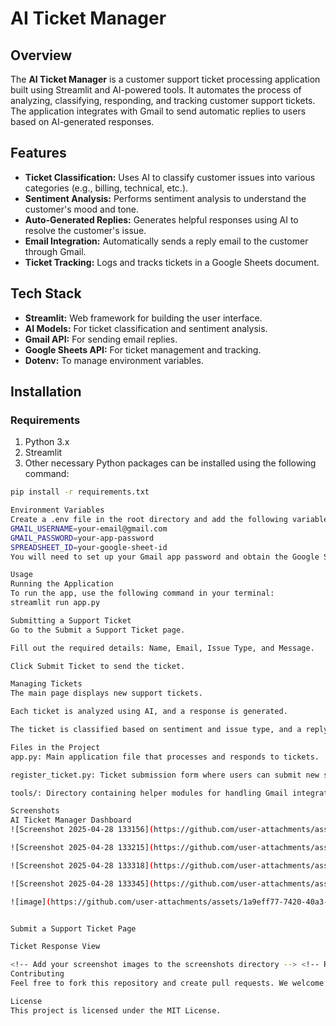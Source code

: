 # AI Ticket Manager

## Overview
The **AI Ticket Manager** is a customer support ticket processing application built using Streamlit and AI-powered tools. It automates the process of analyzing, classifying, responding, and tracking customer support tickets. The application integrates with Gmail to send automatic replies to users based on AI-generated responses.

## Features
- **Ticket Classification:** Uses AI to classify customer issues into various categories (e.g., billing, technical, etc.).
- **Sentiment Analysis:** Performs sentiment analysis to understand the customer's mood and tone.
- **Auto-Generated Replies:** Generates helpful responses using AI to resolve the customer's issue.
- **Email Integration:** Automatically sends a reply email to the customer through Gmail.
- **Ticket Tracking:** Logs and tracks tickets in a Google Sheets document.

## Tech Stack
- **Streamlit:** Web framework for building the user interface.
- **AI Models:** For ticket classification and sentiment analysis.
- **Gmail API:** For sending email replies.
- **Google Sheets API:** For ticket management and tracking.
- **Dotenv:** To manage environment variables.

## Installation

### Requirements
1. Python 3.x
2. Streamlit
3. Other necessary Python packages can be installed using the following command:

```bash
pip install -r requirements.txt

Environment Variables
Create a .env file in the root directory and add the following variables:
GMAIL_USERNAME=your-email@gmail.com
GMAIL_PASSWORD=your-app-password
SPREADSHEET_ID=your-google-sheet-id
You will need to set up your Gmail app password and obtain the Google Sheets spreadsheet ID.

Usage
Running the Application
To run the app, use the following command in your terminal:
streamlit run app.py

Submitting a Support Ticket
Go to the Submit a Support Ticket page.

Fill out the required details: Name, Email, Issue Type, and Message.

Click Submit Ticket to send the ticket.

Managing Tickets
The main page displays new support tickets.

Each ticket is analyzed using AI, and a response is generated.

The ticket is classified based on sentiment and issue type, and a reply is automatically sent to the customer via Gmail.

Files in the Project
app.py: Main application file that processes and responds to tickets.

register_ticket.py: Ticket submission form where users can submit new support tickets.

tools/: Directory containing helper modules for handling Gmail integration, ticket processing, and Google Sheets management.

Screenshots
AI Ticket Manager Dashboard
![Screenshot 2025-04-28 133156](https://github.com/user-attachments/assets/b0ddd6ff-fc07-4e80-be13-3e5a15513a99)

![Screenshot 2025-04-28 133215](https://github.com/user-attachments/assets/e09e4905-3fce-45c0-832f-5fafb8f67821)

![Screenshot 2025-04-28 133318](https://github.com/user-attachments/assets/dcab2a96-0d91-4098-8345-7160a88d8016)

![Screenshot 2025-04-28 133345](https://github.com/user-attachments/assets/133bb56e-9d58-43e5-90eb-1b68e5b52618)

![image](https://github.com/user-attachments/assets/1a9eff77-7420-40a3-82fa-c09ca318cfa6)


Submit a Support Ticket Page

Ticket Response View

<!-- Add your screenshot images to the screenshots directory --> <!-- Replace the file names with actual image files you upload -->
Contributing
Feel free to fork this repository and create pull requests. We welcome contributions!

License
This project is licensed under the MIT License.

